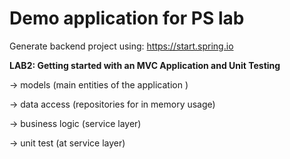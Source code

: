 # Demo application for PS lab

Generate backend project using: https://start.spring.io

**LAB2: Getting started with an MVC Application and Unit Testing**

-> models (main entities of the application )

-> data access (repositories for in memory usage)

-> business logic (service layer)

-> unit test (at service layer)

